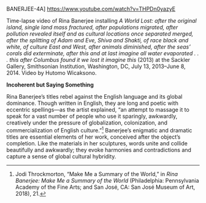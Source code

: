 BANERJEE-4A\] <https://www.youtube.com/watch?v=THPDn0yazyE>

Time-lapse video of Rina Banerjee installing *A World Lost: after the original island, single land mass fractured, after populations migrated, after pollution revealed itself and as cultural locations once separated merged, after the splitting of Adam and Eve, Shiva and Shakti, of race black and white, of culture East and West, after animals diminished, after the seas’ corals did exterminate, after this and at last imagine all water evaporated . . . this after Columbus found it we lost it imagine this* (2013) at the Sackler Gallery, Smithsonian Institution, Washington, DC, July 13, 2013–June 8, 2014. Video by Hutomo Wicaksono.

**Incoherent but Saying Something**

Rina Banerjee’s titles rebel against the English language and its global dominance. Though written in English, they are long and poetic with eccentric spellings—as the artist explained, “an attempt to massage it to speak for a vast number of people who use it sparingly, awkwardly, creatively under the pressure of globalization, colonization, and commercialization of English culture.”[^1] Banerjee’s enigmatic and dramatic titles are essential elements of her work, conceived after the object’s completion. Like the materials in her sculptures, words unite and collide beautifully and awkwardly; they evoke harmonies and contradictions and capture a sense of global cultural hybridity.

[^1]: Jodi Throckmorton, “Make Me a Summary of the World,” in *Rina Banerjee: Make Me a Summary of the World* (Philadelphia: Pennsylvania Academy of the Fine Arts; and San José, CA: San José Museum of Art, 2018), 21.
